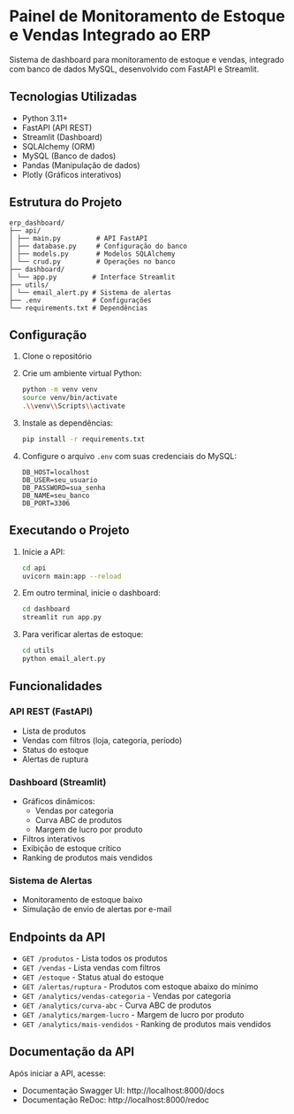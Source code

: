 # Painel de Monitoramento de Estoque e Vendas Integrado ao ERP

Sistema de dashboard para monitoramento de estoque e vendas, integrado com banco de dados MySQL, desenvolvido com FastAPI e Streamlit.

## Tecnologias Utilizadas

- Python 3.11+
- FastAPI (API REST)
- Streamlit (Dashboard)
- SQLAlchemy (ORM)
- MySQL (Banco de dados)
- Pandas (Manipulação de dados)
- Plotly (Gráficos interativos)

##  Estrutura do Projeto

```
erp_dashboard/
├── api/
│ ├── main.py         # API FastAPI
│ ├── database.py     # Configuração do banco
│ ├── models.py       # Modelos SQLAlchemy
│ └── crud.py         # Operações no banco
├── dashboard/
│ └── app.py         # Interface Streamlit
├── utils/
│ └── email_alert.py # Sistema de alertas
├── .env             # Configurações
└── requirements.txt # Dependências
```

##  Configuração

1. Clone o repositório
2. Crie um ambiente virtual Python:
   ```bash
   python -m venv venv
   source venv/bin/activate  
   .\\venv\\Scripts\\activate  
   ```

3. Instale as dependências:
   ```bash
   pip install -r requirements.txt
   ```

4. Configure o arquivo `.env` com suas credenciais do MySQL:
   ```
   DB_HOST=localhost
   DB_USER=seu_usuario
   DB_PASSWORD=sua_senha
   DB_NAME=seu_banco
   DB_PORT=3306
   ```

## Executando o Projeto

1. Inicie a API:
   ```bash
   cd api
   uvicorn main:app --reload
   ```

2. Em outro terminal, inicie o dashboard:
   ```bash
   cd dashboard
   streamlit run app.py
   ```

3. Para verificar alertas de estoque:
   ```bash
   cd utils
   python email_alert.py
   ```

## Funcionalidades

### API REST (FastAPI)
- Lista de produtos
- Vendas com filtros (loja, categoria, período)
- Status do estoque
- Alertas de ruptura

### Dashboard (Streamlit)
- Gráficos dinâmicos:
  - Vendas por categoria
  - Curva ABC de produtos
  - Margem de lucro por produto
- Filtros interativos
- Exibição de estoque crítico
- Ranking de produtos mais vendidos

### Sistema de Alertas
- Monitoramento de estoque baixo
- Simulação de envio de alertas por e-mail

## Endpoints da API

- `GET /produtos` - Lista todos os produtos
- `GET /vendas` - Lista vendas com filtros
- `GET /estoque` - Status atual do estoque
- `GET /alertas/ruptura` - Produtos com estoque abaixo do mínimo
- `GET /analytics/vendas-categoria` - Vendas por categoria
- `GET /analytics/curva-abc` - Curva ABC de produtos
- `GET /analytics/margem-lucro` - Margem de lucro por produto
- `GET /analytics/mais-vendidos` - Ranking de produtos mais vendidos

## Documentação da API

Após iniciar a API, acesse:
- Documentação Swagger UI: http://localhost:8000/docs
- Documentação ReDoc: http://localhost:8000/redoc
